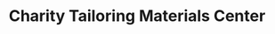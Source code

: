 ---
title: "Charity Tailoring Materials Center"
url: /monrovia/charity-tailoring-materials-center/
shop: tailor
---